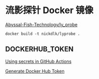 # 流影探针 Docker 镜像

[Abyssal-Fish-Technology/ly_probe](https://github.com/Abyssal-Fish-Technology/ly_probe)

```shell
docker build -t nickdlk/lyprobe .
```

## DOCKERHUB_TOKEN

[Using secrets in GitHub Actions](https://docs.github.com/en/actions/security-for-github-actions/security-guides/using-secrets-in-github-actions)

[Generate Docker Hub Token](https://app.docker.com/settings/personal-access-tokens)
